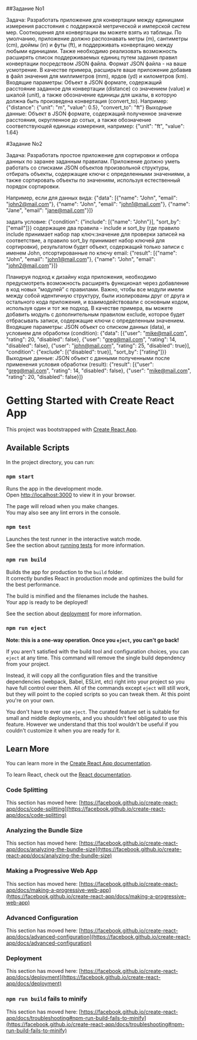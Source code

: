 ##Задание No1

Задача:
Разработать приложение для конвертации между единицами измерения расстояния с
поддержкой метрической и имперской систем мер. Соотношения для конвертации вы
можете взять из таблицы. По умолчанию, приложение должно распознавать метры (m),
сантиметры (cm), дюймы (in) и футы (ft), и поддерживать конвертацию между любыми
единицами.
Также необходимо реализовать возможность расширять список поддерживаемых единиц
путем задания правил конвертации посредством JSON файла. Формат JSON файла - на
ваше усмотрение. В качестве примера, расширьте ваше приложение добавив в файл
значения для миллиметров (mm), ярдов (yd) и километров (km).
Входящие параметры:
Объект в JSON формате, содержащий расстояние заданное для конвертации (distance) со
значением (value) и шкалой (unit), a также обозначение единицы для шкалы, в которую
должна быть произведена конвертация (convert_to). Например:
{"distance": {"unit": "m", "value": 0.5}, "convert_to": "ft"}
Выходные данные:
Объект в JSON формате, содержащий полученное значение расстояния, округленное до
сотых, а также обозначение соответствующей единицы измерения, например:
{"unit": "ft", "value": 1.64}

#Задание No2

Задача:
Разработать простое приложение для сортировки и отбора данных по заранее заданным
правилам. Приложение должно уметь работать со списками JSON объектов произвольной
структуры, отбирать объекты, содержащие ключи с определенными значениями, а также
сортировать объекты по значениям, используя естественный порядок сортировки.





Например, если для данных вида:
{"data": [{"name": "John", "email": "john2@mail.com"},
{"name": "John", "email": "john1@mail.com"},
{"name": "Jane", "email": "jane@mail.com"}]}

задать условие:
{"condition": {"include": [{"name": "John"}], "sort_by": ["email"]}}
содержащее два правила - include и sort_by (где правило include принимает набор пар
ключ:значение для проверки записей на соответствие, а правило sort_by принимает набор
ключей для сортировки), результатом будет объект, содержащий только записи с именем
John, отсортированные по ключу email:
{"result": [{"name": "John", "email": "john1@mail.com"},
{"name": "John", "email": "john2@mail.com"}]}

Планируя подход к дизайну кода приложения, необходимо предусмотреть возможность
расширять функционал через добавление в код новых “модулей” с правилами. Важно,
чтобы все модули имели между собой идентичную структуру, были изолированы друг от
друга и остального кода приложения, и взаимодействовали с основным кодом, используя
один и тот же подход. В качестве примера, вы можете добавить модуль с дополнительным
правилом exclude, которое будет отбрасывать записи, содержащие ключи с определенным
значением.
Входящие параметры:
JSON объект со списком данных (data), и условием для обработки (condition):
{"data": [{"user": "mike@mail.com", "rating": 20, "disabled": false},
{"user": "greg@mail.com", "rating": 14, "disabled": false},
{"user": "john@mail.com", "rating": 25, "disabled": true}],
"condition": {"exclude": [{"disabled": true}], "sort_by": ["rating"]}}
Выходные данные:
JSON объект с данными полученными после применения условия обработки (result):
{"result": [{"user": "greg@mail.com", "rating": 14, "disabled": false},
{"user": "mike@mail.com", "rating": 20, "disabled": false}]}





# Getting Started with Create React App

This project was bootstrapped with [Create React App](https://github.com/facebook/create-react-app).

## Available Scripts

In the project directory, you can run:

### `npm start`

Runs the app in the development mode.\
Open [http://localhost:3000](http://localhost:3000) to view it in your browser.

The page will reload when you make changes.\
You may also see any lint errors in the console.

### `npm test`

Launches the test runner in the interactive watch mode.\
See the section about [running tests](https://facebook.github.io/create-react-app/docs/running-tests) for more information.

### `npm run build`

Builds the app for production to the `build` folder.\
It correctly bundles React in production mode and optimizes the build for the best performance.

The build is minified and the filenames include the hashes.\
Your app is ready to be deployed!

See the section about [deployment](https://facebook.github.io/create-react-app/docs/deployment) for more information.

### `npm run eject`

**Note: this is a one-way operation. Once you `eject`, you can't go back!**

If you aren't satisfied with the build tool and configuration choices, you can `eject` at any time. This command will remove the single build dependency from your project.

Instead, it will copy all the configuration files and the transitive dependencies (webpack, Babel, ESLint, etc) right into your project so you have full control over them. All of the commands except `eject` will still work, but they will point to the copied scripts so you can tweak them. At this point you're on your own.

You don't have to ever use `eject`. The curated feature set is suitable for small and middle deployments, and you shouldn't feel obligated to use this feature. However we understand that this tool wouldn't be useful if you couldn't customize it when you are ready for it.

## Learn More

You can learn more in the [Create React App documentation](https://facebook.github.io/create-react-app/docs/getting-started).

To learn React, check out the [React documentation](https://reactjs.org/).

### Code Splitting

This section has moved here: [https://facebook.github.io/create-react-app/docs/code-splitting](https://facebook.github.io/create-react-app/docs/code-splitting)

### Analyzing the Bundle Size

This section has moved here: [https://facebook.github.io/create-react-app/docs/analyzing-the-bundle-size](https://facebook.github.io/create-react-app/docs/analyzing-the-bundle-size)

### Making a Progressive Web App

This section has moved here: [https://facebook.github.io/create-react-app/docs/making-a-progressive-web-app](https://facebook.github.io/create-react-app/docs/making-a-progressive-web-app)

### Advanced Configuration

This section has moved here: [https://facebook.github.io/create-react-app/docs/advanced-configuration](https://facebook.github.io/create-react-app/docs/advanced-configuration)

### Deployment

This section has moved here: [https://facebook.github.io/create-react-app/docs/deployment](https://facebook.github.io/create-react-app/docs/deployment)

### `npm run build` fails to minify

This section has moved here: [https://facebook.github.io/create-react-app/docs/troubleshooting#npm-run-build-fails-to-minify](https://facebook.github.io/create-react-app/docs/troubleshooting#npm-run-build-fails-to-minify)

